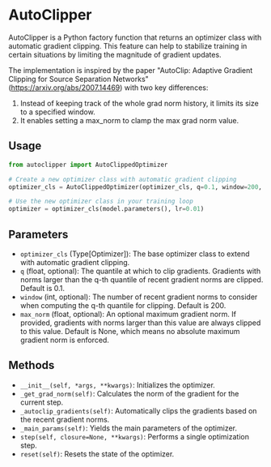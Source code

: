 # AutoClipper

AutoClipper is a Python factory function that returns an optimizer class with automatic gradient clipping. This feature can help to stabilize training in certain situations by limiting the magnitude of gradient updates.

The implementation is inspired by the paper "AutoClip: Adaptive Gradient Clipping for Source Separation Networks" (<https://arxiv.org/abs/2007.14469>) with two key differences:

1. Instead of keeping track of the whole grad norm history, it limits its size to a specified window.
2. It enables setting a max_norm to clamp the max grad norm value.

## Usage

```python
from autoclipper import AutoClippedOptimizer

# Create a new optimizer class with automatic gradient clipping
optimizer_cls = AutoClippedOptimizer(optimizer_cls, q=0.1, window=200, max_norm=None)

# Use the new optimizer class in your training loop
optimizer = optimizer_cls(model.parameters(), lr=0.01)
```

## Parameters

- `optimizer_cls` (Type[Optimizer]): The base optimizer class to extend with automatic gradient clipping.
- `q` (float, optional): The quantile at which to clip gradients. Gradients with norms larger than the q-th quantile of recent gradient norms are clipped. Default is 0.1.
- `window` (int, optional): The number of recent gradient norms to consider when computing the q-th quantile for clipping. Default is 200.
- `max_norm` (float, optional): An optional maximum gradient norm. If provided, gradients with norms larger than this value are always clipped to this value. Default is None, which means no absolute maximum gradient norm is enforced.

## Methods

- `__init__(self, *args, **kwargs)`: Initializes the optimizer.
- `_get_grad_norm(self)`: Calculates the norm of the gradient for the current step.
- `_autoclip_gradients(self)`: Automatically clips the gradients based on the recent gradient norms.
- `_main_params(self)`: Yields the main parameters of the optimizer.
- `step(self, closure=None, **kwargs)`: Performs a single optimization step.
- `reset(self)`: Resets the state of the optimizer.
